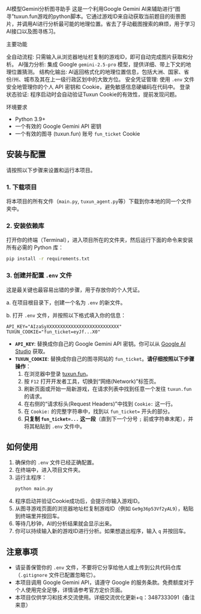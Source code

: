 AI模型Gemini分析图寻助手
这是一个利用Google Gemini AI来辅助进行“图寻”tuxun.fun游戏的python脚本。它通过游戏ID来自动获取当前题目的街景图片，并调用AI进行分析最可能的地理位置。省去了手动截图搜索的麻烦，用于学习AI接口以及图寻练习。

主要功能

全自动流程: 只需输入从浏览器地址栏复制的游戏ID，即可自动完成图片获取和分析。
AI强力分析: 集成 Google `gemini-2.5-pro` 模型，提供详细、带上下文的地理位置猜测。
结构化输出: AI返回格式化的地理位置信息，包括大洲、国家、省份/州、城市及其在上一级行政区划中的大致方位。
安全凭证管理: 使用 `.env` 文件安全地管理你的个人 API 密钥和 Cookie，避免敏感信息硬编码在代码中。
登录状态验证: 程序启动时会自动验证Tuxun Cookie的有效性，提前发现问题。


环境要求
* Python 3.9+
* 一个有效的 Google Gemini API 密钥
* 一个有效的图寻 (tuxun.fun) 账号 `fun_ticket` Cookie

## 安装与配置

请按照以下步骤来设置和运行本项目。

### 1. 下载项目

将本项目的所有文件（`main.py`, `tuxun_agent.py`等）下载到你本地的同一个文件夹中。

### 2. 安装依赖库


打开你的终端（Terminal），进入项目所在的文件夹，然后运行下面的命令来安装所有必需的 Python 库：

```bash
pip install -r requirements.txt

```

### 3. 创建并配置 `.env` 文件

这是最关键也最容易出错的步骤，用于存放你的个人凭证。

a. 在项目根目录下，创建一个名为 `.env` 的新文件。

b. 打开 `.env` 文件，并按照以下格式填入你的信息：

```
API_KEY="AIzaSyXXXXXXXXXXXXXXXXXXXXXXXXXXX"
TUXUN_COOKIE="fun_ticket=eyJf...X0"

```

* **`API_KEY`**: 替换成你自己的 Google Gemini API 密钥。你可以从 [Google AI Studio](https://aistudio.google.com/app/apikey) 获取。
* **`TUXUN_COOKIE`**: 替换成你自己的图寻网站的 `fun_ticket`。**请仔细按照以下步骤操作**：
    1.  在浏览器中登录 [tuxun.fun](https://tuxun.fun)。
    2.  按 `F12` 打开开发者工具，切换到“网络(Network)”标签页。
    3.  刷新页面或开始一局新游戏，在请求列表中找到任意一个发往 `tuxun.fun` 的请求。
    4.  在右侧的“请求标头(Request Headers)”中找到 `Cookie:` 这一行。
    5.  在 `Cookie:` 的完整字符串中，找到以 `fun_ticket=` 开头的部分。
    6.  **只复制 `fun_ticket=...` 这一段**（直到下一个分号 `;` 前或字符串末尾），并将其粘贴到 `.env` 文件中。



## 如何使用

1.  确保你的 `.env` 文件已经正确配置。
2.  在终端中，进入项目文件夹。
3.  运行主程序：
    ```bash
    python main.py
    ```
4.  程序启动并验证Cookie成功后，会提示你输入游戏ID。
5.  从图寻游戏页面的浏览器地址栏复制游戏ID（例如 `Ge9g36p53Vf2yAL9`），粘贴到终端里并按回车。
6.  等待几秒钟，AI的分析结果就会显示出来。
7.  你可以持续输入新的游戏ID进行分析。如果想退出程序，输入 `q` 并按回车。



## 注意事项

* 请妥善保管你的 `.env` 文件，不要将它分享给他人或上传到公共代码仓库（`.gitignore` 文件已配置忽略它）。
* 本项目调用 Google Gemini API，请遵守 Google 的服务条款。免费额度对于个人使用完全足够，详情请参考官方定价页面。
* 本项目仅供学习和技术交流使用。详细交流优化更新+q：3487333091（备注来意）








